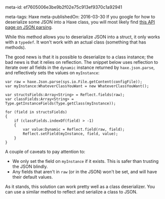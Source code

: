 meta-id: ef7605006e3be9b2f02e75c913ef9370c1a92941

meta-tags: Haxe
meta-publishedOn: 2016-03-30
If you google for how to deserialize some JSON into a Haxe class, you will most likely find [this API page on JSON parsing](http://haxe.org/manual/std-Json-parsing.html).

While this method allows you to deserialize JSON into a struct, it only works with a `typedef`. It won't work with an actual class (something that has methods).

The good news is that it is possible to deserialize to a class instance; the bad news is that it relies on reflection. The snippet below uses reflection to iterate over all fields in the `dynamic` instance returned by `haxe.json.parse`, and reflectively sets the values on `myInstance`:

```
var raw = haxe.Json.parse(sys.io.File.getContent(configFile));
var myInstance:WhateverClassYouWant = new WhateverClassYouWant();

var structsFields:Array<String> = Reflect.fields(raw);
var classFields:Array<String> = Type.getInstanceFields(Type.getClass(myInstance));

for (field in structsFields)
{
    if (classFields.indexOf(field) > -1)
    {
        var value:Dynamic = Reflect.field(raw, field);
        Reflect.setField(myInstance, field, value);
    }
}
```

A couple of caveats to pay attention to:

- We only set the field on `myInstance` if it exists. This is safer than trusting the JSON blindly.
- Any fields that aren't in `raw` (or in the JSON) won't be set, and will have their default values.

As it stands, this solution can work pretty well as a class deserializer. You can use a similar method to reflect and serialize a class to JSON.